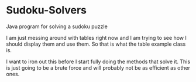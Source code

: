 # Sudoku-Solvers
Java program for solving a sudoku puzzle


I am just messing around with tables right now and I am trying to see how I should display them and use them. So that is what the table example class is.

I want to iron out this before I start fully doing the methods that solve it. This is just going to be a brute force and will probably not be as efficient as other ones.
